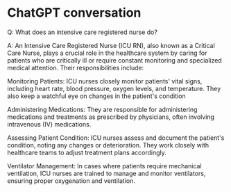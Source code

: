 #  ChatGPT conversation 

Q: What does an intensive care registered nurse do?

A: An Intensive Care Registered Nurse (ICU RN), also known as a Critical Care Nurse, plays a crucial role in the healthcare system by caring for patients who are critically ill or require constant monitoring and specialized medical attention. Their responsibilities include:

Monitoring Patients: ICU nurses closely monitor patients' vital signs, including heart rate, blood pressure, oxygen levels, and temperature. They also keep a watchful eye on changes in the patient's condition

Administering Medications: They are responsible for administering medications and treatments as prescribed by physicians, often involving intravenous (IV) medications.

Assessing Patient Condition: ICU nurses assess and document the patient's condition, noting any changes or deterioration. They work closely with healthcare teams to adjust treatment plans accordingly.

Ventilator Management: In cases where patients require mechanical ventilation, ICU nurses are trained to manage and monitor ventilators, ensuring proper oxygenation and ventilation.
